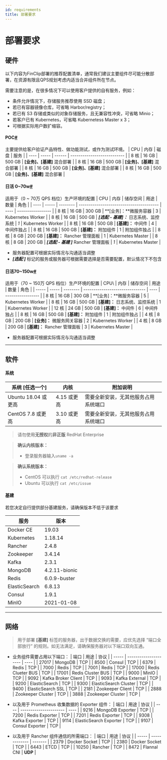 ```yaml
---
id: requirements
title: 部署要求
---
```


# 部署要求
## 硬件

以下内容为FinClip部署的推荐配置清单，通常我们建议主要组件尽可能分散部署，在资源有限且QPS规划考虑内适当合并组件所在节点。

需要注意的是，在很多情况下可以使用客户提供的自有服务，例如：
- 条件允许情况下，存储服务推荐使用 SSD 磁盘；
- 若已有容器镜像仓库，可省略 Harbor/registry；
- 若已有 S3 存储或类似的对象存储服务，且无兼容性冲突，可省略 Minio；
- 若客户已有 Kubernetes，可省略 Kubernetess Master x 3；
- 可根据实际用户数扩缩容。

#### POC[#](https://devops.finclip.com/docs/requirements#poc)
主要提供给客户验证产品特性、做功能测试，或作为测试环境。
| CPU  | 内存  | 磁盘   | 服务                        |
| ---- | ----- | ------ | --------------------------- |
| 8 核 | 16 GB | 500 GB | **[业务]、[基建]** 混合部署 |
| 8 核 | 16 GB | 500 GB | **[业务]、[基建]** 混合部署 |
| 8 核 | 16 GB | 500 GB | **[业务]、[基建]** 混合部署 |
| 8 核 | 16 GB | 500 GB | **[业务]、[基建]** 混合部署 |

#### 日活 0~70w[#](https://devops.finclip.com/docs/requirements#日活-070w)
适用于（0 ~ 70万 QPS 档位）生产环境的配置
| CPU  | 内存  | 储存空间 | 用途                                     | 数量 | 角色              |
| ---- | ----- | -------- | ---------------------------------------- | ---- | ----------------- |
| 8 核 | 16 GB | 300 GB   | **[业务]：**微服务容器                   | 3    | Kubernetes Worker |
| 8 核 | 16 GB | 500 GB   | ***[选配 - 基建]：*** 日志系统、监控系统 | *1*  | Kubernetes Worker |
| 8 核 | 16 GB | 500 GB   | **[基建]：** 中间件                      | 4    | 中间件独占        |
| 8 核 | 16 GB | 500 GB   | **[基建]：** 附加组件                    | 1    | 附加组件独占      |
| 8 核 | 8 GB  | 200 GB   | **[基建]：** Rancher 管理面板            | 1    | Kubernetes Master |
| 8 核 | 8 GB  | 200 GB   | ***[选配 - 基建 ]*** Rancher 管理面板    | *1*  | Kubernetes Master |
* 服务器配置可根据实际情况与沟通适当调整
* ***[选配 ]*** 标记的服务或服务器可根据需要选择是否需要配置，默认情况下不包含


#### 日活70~150w[#](https://devops.finclip.com/docs/requirements#日活70150w)
适用于（70 ~ 150万 QPS 档位）生产环境的配置
| CPU\  | 内存  | 储存空间 | 用途                            | 数量 | 角色              |
| ----- | ----- | -------- | ------------------------------- | ---- | ----------------- |
| 8 核  | 16 GB | 300 GB   | **[业务]：**微服务容器          | 5    | Kubernetes Worker |
| 8 核  | 16 GB | 500 GB   | **[基建]：** 日志系统、监控系统 | 1    | Kubernetes Worker |
| 12 核 | 24 GB | 500 GB   | **[基建]：** 中间件             | 6    | 中间件独占        |
| 8 核  | 16 GB | 500 GB   | **[基建]：** 附加组件           | 1    | 附加组件独占      |
| 4 核  | 8 GB  | 200 GB   | **[业务]：** 微服务网关容器      | 2    | Kubernetes Worker |
| 4 核  | 8 GB  | 200 GB   | **[基建]：** Rancher 管理面板   | 3    | Kubernetes Master |
* 服务器配置可根据实际情况与沟通适当调整

----

## 软件

#### 系统

| 系统 [任选一个]     | 内核        | 附加说明                             |
| ------------------- | ----------- | ------------------------------------ |
| Ubuntu 18.04 或更高 | 4.15 或更高 | 需要全新安装，无其他服务占用系统端口 |
| CentOS 7.8 或更高   | 3.10 或更高 | 需要全新安装，无其他服务占用系统端口 |

> 请勿使用**无授权**的**非正版** RedHat Enterprise

>**确认内核版本：**
>* 登录服务器输入`uname -a`

>**确认系统版本：**
>- CentOS 可以执行 `cat /etc/redhat-release`
>- Ubuntu 可以执行 `cat /etc/issue`



#### 基建
若您决定自行提供部分基建服务，请确保版本不低于该要求

| 服务          | 版本          |
| ------------- | ------------- |
| Docker CE     | 19.03         |
| Kubernetes    | 1.18.14       |
| Rancher       | 2.4.8         |
| Zookeeper     | 3.4.14        |
| Kafka         | 2.3.1         |
| MongoDB       | 4.2.11-bionic |
| Redis         | 6.0.9-buster  |
| ElasticSearch | 6.8.13        |
| Consul        | 1.9.1         |
| MinIO         | 2021-01-08    |

----

## 网络
>用于部署 **[基建]** 标签的服务器，出于数据交换的需要，应优先选择 “端口全部放行” 的规则。如无法满足，请确保服务器对以下端口双向互通。

* 业务组件需要占用以下端口：
  | 端口  | 用途                  | 协议 |
  | ----- | --------------------- | ---- |
  | 27017 | MongoDB               | TCP  |
  | 8500  | Consul                | TCP  |
  | 6379  | Redis                 | TCP  |
  | 7000  | Redis                 | TCP  |
  | 7001  | Redis                 | TCP  |
  | 17000 | Redis Clueter BUS     | TCP  |
  | 17001 | Redis Cluster BUS     | TCP  |
  | 9000  | MinIO                 | TCP  |
  | 9092  | Kafka Broker Client   | TCP  |
  | 9093  | Kafka External        | TCP  |
  | 9200  | ElasticSearch         | TCP  |
  | 9300  | ElasticSearch Cluster | TCP  |
  | 9400  | ElasticSearch SSL     | TCP  |
  | 2181  | Zookeeper Client      | TCP  |
  | 2888  | Zookeeper Cluster     | TCP  |
  | 3888  | Zookeeper Cluster     | TCP  |

* 以及用于 Prometheus 收集数据的 Exporter 组件：
  | 端口 | 用途                   | 协议 |
  | ---- | ---------------------- | ---- |
  | 9216 | MongoDB Exporter       | TCP  |
  | 7200 | Redis Exporter         | TCP  |
  | 7201 | Redis Exporter         | TCP  |
  | 9308 | Kafka Exporter         | TCP  |
  | 9114 | ElasticSearch Exporter | TCP  |
  | 9107 | Consul Exporter        | TCP  |

* 以及用于 Rancher 组件通信的所需端口：
  | 端口  | 用途          | 协议    |
  | ----- | ------------- | ------- |
  | 2379  | Docker Socket | TCP     |
  | 2380  | Docker Socket | TCP     |
  | 6443  | ETCD          | TCP     |
  | 10250 | Rancher       | TCP     |
  | 8472  | Flannal CNI   | **UDP** |

